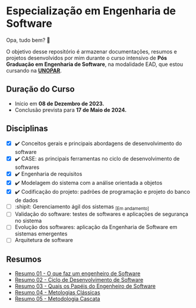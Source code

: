 # Especialização em Engenharia de Software 
Opa, tudo bem? 🙂

O objetivo desse repositório é armazenar documentações, resumos e projetos desenvolvidos por mim durante o curso intensivo de **Pós Graduação em Engenharia de Software**, na modalidade EAD, que estou cursando na [**UNOPAR**](https://www.unopar.com.br/).

## Duração do Curso
 - Início em **08 de Dezembro de 2023.**
 - Conclusão prevista para **17 de Maio de 2024.**

## Disciplinas 
- [x] ✔️ Conceitos gerais e principais abordagens de desenvolvimento do software
- [x] ✔️ CASE: as principais ferramentas no ciclo de desenvolvimento de softwares
- [x] ✔️ Engenharia de requisitos
- [x] ✔️ Modelagem do sistema com a análise orientada a objetos
- [x] ✔️ Codificação do projeto: padrões de programação e projeto do banco de dados
- [ ] :shipit: Gerenciamento ágil dos sistemas <sub>[Em andamento]</sub>
- [ ] Validação do software: testes de softwares e aplicações de segurança no sistema
- [ ] Evolução dos softwares: aplicação da Engenharia de Software em sistemas emergentes
- [ ] Arquitetura de software

## Resumos
- [Resumo 01 - O que faz um engenheiro de Software](https://github.com/BrunoRijo/Especializa-o-em-Engenharia-de-Software/blob/main/Resumos/Resumo%2001%20-%20O%20que%20faz%20um%20engenheiro%20de%20Software.md)
- [Resumo 02 - Ciclo de Desenvolvimento de Software](https://github.com/BrunoRijo/Especializa-o-em-Engenharia-de-Software/blob/main/Resumos/Resumo%2002%20-%20Ciclo%20de%20Desenvolvimento%20de%20Software.md)
- [Resumo 03 - Quais os Papéis do Engenheiro de Software](https://github.com/BrunoRijo/Especializa-o-em-Engenharia-de-Software/blob/main/Resumos/Resumo%2003%20-%20Quais%20os%20Pap%C3%A9is%20do%20Engenheiro%20de%20Software.md)
- [Resumo 04 - Metologias Clássicas](https://github.com/BrunoRijo/Especializa-o-em-Engenharia-de-Software/blob/main/Resumos/Resumo%2004%20-%20Metologias%20Classicas.md)
- [Resumo 05 - Metodologia Cascata](https://github.com/BrunoRijo/Especializa-o-em-Engenharia-de-Software/blob/main/Resumos/Resumo%2005%20-%20Metodologia%20Cascata.md)
